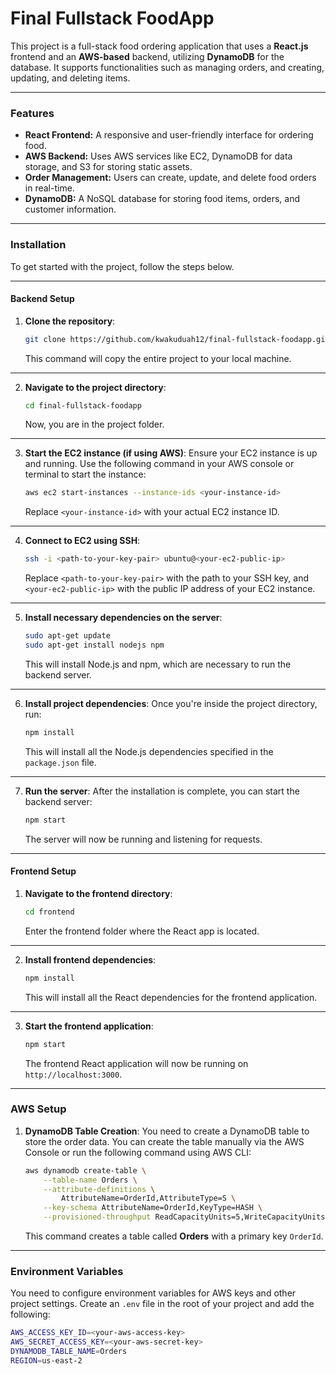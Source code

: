 # Final Fullstack FoodApp

This project is a full-stack food ordering application that uses a **React.js** frontend and an **AWS-based** backend, utilizing **DynamoDB** for the database. It supports functionalities such as managing orders, and creating, updating, and deleting items.

****

### Features
- **React Frontend:** A responsive and user-friendly interface for ordering food.
- **AWS Backend:** Uses AWS services like EC2, DynamoDB for data storage, and S3 for storing static assets.
- **Order Management:** Users can create, update, and delete food orders in real-time.
- **DynamoDB:** A NoSQL database for storing food items, orders, and customer information.

****

### Installation

To get started with the project, follow the steps below.

****

#### Backend Setup

1. **Clone the repository**:
    ```bash
    git clone https://github.com/kwakuduah12/final-fullstack-foodapp.git
    ```
    This command will copy the entire project to your local machine.

****

2. **Navigate to the project directory**:
    ```bash
    cd final-fullstack-foodapp
    ```
    Now, you are in the project folder.

****

3. **Start the EC2 instance (if using AWS)**:
   Ensure your EC2 instance is up and running. Use the following command in your AWS console or terminal to start the instance:
    ```bash
    aws ec2 start-instances --instance-ids <your-instance-id>
    ```
    Replace `<your-instance-id>` with your actual EC2 instance ID.

****

4. **Connect to EC2 using SSH**:
    ```bash
    ssh -i <path-to-your-key-pair> ubuntu@<your-ec2-public-ip>
    ```
    Replace `<path-to-your-key-pair>` with the path to your SSH key, and `<your-ec2-public-ip>` with the public IP address of your EC2 instance.

****

5. **Install necessary dependencies on the server**:
    ```bash
    sudo apt-get update
    sudo apt-get install nodejs npm
    ```
    This will install Node.js and npm, which are necessary to run the backend server.

****

6. **Install project dependencies**:
    Once you're inside the project directory, run:
    ```bash
    npm install
    ```
    This will install all the Node.js dependencies specified in the `package.json` file.

****

7. **Run the server**:
    After the installation is complete, you can start the backend server:
    ```bash
    npm start
    ```
    The server will now be running and listening for requests.

****

#### Frontend Setup

1. **Navigate to the frontend directory**:
    ```bash
    cd frontend
    ```
    Enter the frontend folder where the React app is located.

****

2. **Install frontend dependencies**:
    ```bash
    npm install
    ```
    This will install all the React dependencies for the frontend application.

****

3. **Start the frontend application**:
    ```bash
    npm start
    ```
    The frontend React application will now be running on `http://localhost:3000`.

****

### AWS Setup

1. **DynamoDB Table Creation**:
   You need to create a DynamoDB table to store the order data. You can create the table manually via the AWS Console or run the following command using AWS CLI:
    ```bash
    aws dynamodb create-table \
        --table-name Orders \
        --attribute-definitions \
            AttributeName=OrderId,AttributeType=S \
        --key-schema AttributeName=OrderId,KeyType=HASH \
        --provisioned-throughput ReadCapacityUnits=5,WriteCapacityUnits=5
    ```
    This command creates a table called **Orders** with a primary key `OrderId`.

****

### Environment Variables

You need to configure environment variables for AWS keys and other project settings. Create an `.env` file in the root of your project and add the following:

```bash
AWS_ACCESS_KEY_ID=<your-aws-access-key>
AWS_SECRET_ACCESS_KEY=<your-aws-secret-key>
DYNAMODB_TABLE_NAME=Orders
REGION=us-east-2
